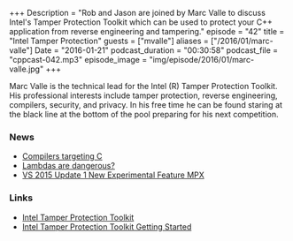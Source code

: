 +++
Description = "Rob and Jason are joined by Marc Valle to discuss Intel's Tamper Protection Toolkit which can be used to protect your C++ application from reverse engineering and tampering."
episode = "42"
title = "Intel Tamper Protection"
guests = ["mvalle"]
aliases = ["/2016/01/marc-valle"]
Date = "2016-01-21"
podcast_duration = "00:30:58"
podcast_file = "cppcast-042.mp3"
episode_image = "img/episode/2016/01/marc-valle.jpg"
+++

Marc Valle is the technical lead for the Intel (R) Tamper Protection
Toolkit.  His professional interests include tamper protection,
reverse engineering, compilers, security, and privacy.  In his free
time he can be found staring at the black line at the bottom of the
pool preparing for his next competition.

### News ###

 - [Compilers targeting C](https://github.com/dbohdan/compilers-targeting-c)
 - [Lambdas are dangerous?](https://www.reddit.com/r/cpp/comments/40lm8o/lambdas_are_dangerous/)
 - [VS 2015 Update 1 New Experimental Feature MPX](http://blogs.msdn.com/b/vcblog/archive/2016/01/20/visual-studio-2015-update-1-new-experimental-feature-mpx.aspx)

### Links ###

 - [Intel Tamper Protection Toolkit](https://software.intel.com/tamper-protection)
 - [Intel Tamper Protection Toolkit Getting Started](https://software.intel.com/videos/intel-tamper-protection-toolkit-getting-started)
